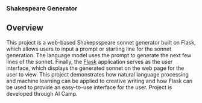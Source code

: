 ### Shakespeare Generator

## Overview

This project is a web-based Shakepsspeare sonnet generator built on Flask, which allows users to input a prompt or starting line for the sonnet generation. The language model uses the prompt to generate the next few lines of the sonnet. Finally, the [Flask](https://generate-shakespearean-sonnets.dhand33p.repl.co/) application serves as the user interface, which displays the generated sonnet on the web page for the user to view. This project demonstrates how natural language processing and machine learning can be applied to creative writing and how Flask can be used to provide an easy-to-use interface for the user. Project is developed through AI Camp. 

